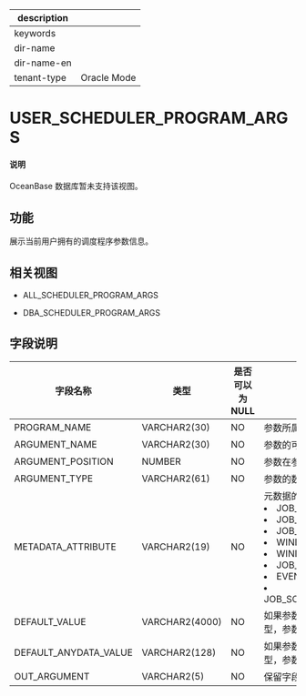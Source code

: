 |description||
|---|---|
|keywords||
|dir-name||
|dir-name-en||
|tenant-type|Oracle Mode|

# USER_SCHEDULER_PROGRAM_ARGS

  <main id="notice" type='explain'>
    <h4>说明</h4>
    <p>OceanBase 数据库暂未支持该视图。</p>
  </main>

功能
-----------

展示当前用户拥有的调度程序参数信息。

相关视图
-------------

* ALL_SCHEDULER_PROGRAM_ARGS

* DBA_SCHEDULER_PROGRAM_ARGS

字段说明
-------------

|       **字段名称**        |     **类型**     | **是否可以为 NULL** |                                                  **描述**                                                  |
|-----------------------|----------------|----------------|--------------------------------------------------------------------------------------------------------------------------------------------------------------|
| PROGRAM_NAME          | VARCHAR2(30)   | NO             | 参数所属程序的名称             |
| ARGUMENT_NAME         | VARCHAR2(30)   | NO             | 参数的可选名称               |
| ARGUMENT_POSITION     | NUMBER         | NO             | 参数在参数列表中的位置           |
| ARGUMENT_TYPE         | VARCHAR2(61)   | NO             | 参数的数据类型               |
| METADATA_ATTRIBUTE    | VARCHAR2(19)   | NO             | 元数据的属性： <li> JOB_NAME   <li> JOB_OWNER   <li> JOB_START   <li> WINDOW_START   <li> WINDOW_END   <li> JOB_SUBNAME   <li> EVENT_MESSAGE   <li> JOB_SCHEDULER_START    |
| DEFAULT_VALUE         | VARCHAR2(4000) | NO             | 如果参数是一个字符串类型，参数的默认值   |
| DEFAULT_ANYDATA_VALUE | VARCHAR2(128)  | NO             | 如果参数是 ANYDATA 类型，参数的默认值                                                                                  |
| OUT_ARGUMENT          | VARCHAR2(5)    | NO             | 保留字段                  |
